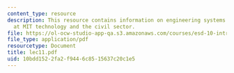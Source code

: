 ```yaml
---
content_type: resource
description: This resource contains information on engineering systems development
  at MIT technology and the civil sector.
file: https://ol-ocw-studio-app-qa.s3.amazonaws.com/courses/esd-10-introduction-to-technology-and-policy-fall-2006/10bdd1522fa2f9446c8515637c20c1e5_lec11.pdf
file_type: application/pdf
resourcetype: Document
title: lec11.pdf
uid: 10bdd152-2fa2-f944-6c85-15637c20c1e5
---
```

